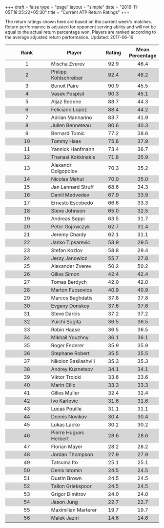 +++
draft = false
type = "page" 
layout = "simple"
date = "2016-11-05T18:25:22+05:30"
title = "Current ATP Return Ratings"
+++

The return ratings shown here are based on the current week's matches. Return performance is adjusted for opponent serving ability and will not be equal to the actual return percentage won. Players are ranked according to the average adjusted return performance. Updated: 2017-06-16

<table class='gmisc_table' style='border-collapse: collapse; margin-top: 1em; margin-bottom: 1em;' >
<thead>
<tr>
<th style='border-bottom: 1px solid grey; border-top: 2px solid grey; text-align: center;'>Rank</th>
<th style='border-bottom: 1px solid grey; border-top: 2px solid grey; text-align: center;'>Player</th>
<th style='border-bottom: 1px solid grey; border-top: 2px solid grey; text-align: center;'>Rating</th>
<th style='border-bottom: 1px solid grey; border-top: 2px solid grey; text-align: center;'>Mean Percentage</th>
</tr>
</thead>
<tbody>
<tr>
<td style='width:40%; text-align: center;'>1</td>
<td style='width:40%; text-align: left;'>Mischa Zverev</td>
<td style='width:40%; text-align: center;'>92.9</td>
<td style='width:40%; text-align: center;'>46.4</td>
</tr>
<tr style='background-color: #d6d6d6;'>
<td style='width:40%; background-color: #d6d6d6; text-align: center;'>2</td>
<td style='width:40%; background-color: #d6d6d6; text-align: left;'>Philipp Kohlschreiber</td>
<td style='width:40%; background-color: #d6d6d6; text-align: center;'>92.4</td>
<td style='width:40%; background-color: #d6d6d6; text-align: center;'>46.2</td>
</tr>
<tr>
<td style='width:40%; text-align: center;'>3</td>
<td style='width:40%; text-align: left;'>Benoit Paire</td>
<td style='width:40%; text-align: center;'>90.9</td>
<td style='width:40%; text-align: center;'>45.5</td>
</tr>
<tr style='background-color: #d6d6d6;'>
<td style='width:40%; background-color: #d6d6d6; text-align: center;'>4</td>
<td style='width:40%; background-color: #d6d6d6; text-align: left;'>Vasek Pospisil</td>
<td style='width:40%; background-color: #d6d6d6; text-align: center;'>90.3</td>
<td style='width:40%; background-color: #d6d6d6; text-align: center;'>45.1</td>
</tr>
<tr>
<td style='width:40%; text-align: center;'>5</td>
<td style='width:40%; text-align: left;'>Aljaz Bedene</td>
<td style='width:40%; text-align: center;'>88.7</td>
<td style='width:40%; text-align: center;'>44.3</td>
</tr>
<tr style='background-color: #d6d6d6;'>
<td style='width:40%; background-color: #d6d6d6; text-align: center;'>6</td>
<td style='width:40%; background-color: #d6d6d6; text-align: left;'>Feliciano Lopez</td>
<td style='width:40%; background-color: #d6d6d6; text-align: center;'>88.4</td>
<td style='width:40%; background-color: #d6d6d6; text-align: center;'>44.2</td>
</tr>
<tr>
<td style='width:40%; text-align: center;'>7</td>
<td style='width:40%; text-align: left;'>Adrian Mannarino</td>
<td style='width:40%; text-align: center;'>83.7</td>
<td style='width:40%; text-align: center;'>41.9</td>
</tr>
<tr style='background-color: #d6d6d6;'>
<td style='width:40%; background-color: #d6d6d6; text-align: center;'>8</td>
<td style='width:40%; background-color: #d6d6d6; text-align: left;'>Julien Benneteau</td>
<td style='width:40%; background-color: #d6d6d6; text-align: center;'>80.6</td>
<td style='width:40%; background-color: #d6d6d6; text-align: center;'>40.3</td>
</tr>
<tr>
<td style='width:40%; text-align: center;'>9</td>
<td style='width:40%; text-align: left;'>Bernard Tomic</td>
<td style='width:40%; text-align: center;'>77.2</td>
<td style='width:40%; text-align: center;'>38.6</td>
</tr>
<tr style='background-color: #d6d6d6;'>
<td style='width:40%; background-color: #d6d6d6; text-align: center;'>10</td>
<td style='width:40%; background-color: #d6d6d6; text-align: left;'>Tommy Haas</td>
<td style='width:40%; background-color: #d6d6d6; text-align: center;'>75.8</td>
<td style='width:40%; background-color: #d6d6d6; text-align: center;'>37.9</td>
</tr>
<tr>
<td style='width:40%; text-align: center;'>11</td>
<td style='width:40%; text-align: left;'>Yannick Hanfmann</td>
<td style='width:40%; text-align: center;'>73.4</td>
<td style='width:40%; text-align: center;'>36.7</td>
</tr>
<tr style='background-color: #d6d6d6;'>
<td style='width:40%; background-color: #d6d6d6; text-align: center;'>12</td>
<td style='width:40%; background-color: #d6d6d6; text-align: left;'>Thanasi Kokkinakis</td>
<td style='width:40%; background-color: #d6d6d6; text-align: center;'>71.8</td>
<td style='width:40%; background-color: #d6d6d6; text-align: center;'>35.9</td>
</tr>
<tr>
<td style='width:40%; text-align: center;'>13</td>
<td style='width:40%; text-align: left;'>Alexandr Dolgopolov</td>
<td style='width:40%; text-align: center;'>70.3</td>
<td style='width:40%; text-align: center;'>35.2</td>
</tr>
<tr style='background-color: #d6d6d6;'>
<td style='width:40%; background-color: #d6d6d6; text-align: center;'>14</td>
<td style='width:40%; background-color: #d6d6d6; text-align: left;'>Nicolas Mahut</td>
<td style='width:40%; background-color: #d6d6d6; text-align: center;'>70.0</td>
<td style='width:40%; background-color: #d6d6d6; text-align: center;'>35.0</td>
</tr>
<tr>
<td style='width:40%; text-align: center;'>15</td>
<td style='width:40%; text-align: left;'>Jan Lennard Struff</td>
<td style='width:40%; text-align: center;'>68.6</td>
<td style='width:40%; text-align: center;'>34.3</td>
</tr>
<tr style='background-color: #d6d6d6;'>
<td style='width:40%; background-color: #d6d6d6; text-align: center;'>16</td>
<td style='width:40%; background-color: #d6d6d6; text-align: left;'>Daniil Medvedev</td>
<td style='width:40%; background-color: #d6d6d6; text-align: center;'>67.9</td>
<td style='width:40%; background-color: #d6d6d6; text-align: center;'>33.9</td>
</tr>
<tr>
<td style='width:40%; text-align: center;'>17</td>
<td style='width:40%; text-align: left;'>Ernesto Escobedo</td>
<td style='width:40%; text-align: center;'>66.6</td>
<td style='width:40%; text-align: center;'>33.3</td>
</tr>
<tr style='background-color: #d6d6d6;'>
<td style='width:40%; background-color: #d6d6d6; text-align: center;'>18</td>
<td style='width:40%; background-color: #d6d6d6; text-align: left;'>Steve Johnson</td>
<td style='width:40%; background-color: #d6d6d6; text-align: center;'>65.0</td>
<td style='width:40%; background-color: #d6d6d6; text-align: center;'>32.5</td>
</tr>
<tr>
<td style='width:40%; text-align: center;'>19</td>
<td style='width:40%; text-align: left;'>Andreas Seppi</td>
<td style='width:40%; text-align: center;'>63.5</td>
<td style='width:40%; text-align: center;'>31.7</td>
</tr>
<tr style='background-color: #d6d6d6;'>
<td style='width:40%; background-color: #d6d6d6; text-align: center;'>20</td>
<td style='width:40%; background-color: #d6d6d6; text-align: left;'>Peter Gojowczyk</td>
<td style='width:40%; background-color: #d6d6d6; text-align: center;'>62.7</td>
<td style='width:40%; background-color: #d6d6d6; text-align: center;'>31.4</td>
</tr>
<tr>
<td style='width:40%; text-align: center;'>21</td>
<td style='width:40%; text-align: left;'>Jeremy Chardy</td>
<td style='width:40%; text-align: center;'>62.1</td>
<td style='width:40%; text-align: center;'>31.1</td>
</tr>
<tr style='background-color: #d6d6d6;'>
<td style='width:40%; background-color: #d6d6d6; text-align: center;'>22</td>
<td style='width:40%; background-color: #d6d6d6; text-align: left;'>Janko Tipsarevic</td>
<td style='width:40%; background-color: #d6d6d6; text-align: center;'>58.9</td>
<td style='width:40%; background-color: #d6d6d6; text-align: center;'>29.5</td>
</tr>
<tr>
<td style='width:40%; text-align: center;'>23</td>
<td style='width:40%; text-align: left;'>Stefan Kozlov</td>
<td style='width:40%; text-align: center;'>58.8</td>
<td style='width:40%; text-align: center;'>29.4</td>
</tr>
<tr style='background-color: #d6d6d6;'>
<td style='width:40%; background-color: #d6d6d6; text-align: center;'>24</td>
<td style='width:40%; background-color: #d6d6d6; text-align: left;'>Jerzy Janowicz</td>
<td style='width:40%; background-color: #d6d6d6; text-align: center;'>55.7</td>
<td style='width:40%; background-color: #d6d6d6; text-align: center;'>27.8</td>
</tr>
<tr>
<td style='width:40%; text-align: center;'>25</td>
<td style='width:40%; text-align: left;'>Alexander Zverev</td>
<td style='width:40%; text-align: center;'>50.2</td>
<td style='width:40%; text-align: center;'>50.2</td>
</tr>
<tr style='background-color: #d6d6d6;'>
<td style='width:40%; background-color: #d6d6d6; text-align: center;'>26</td>
<td style='width:40%; background-color: #d6d6d6; text-align: left;'>Gilles Simon</td>
<td style='width:40%; background-color: #d6d6d6; text-align: center;'>42.4</td>
<td style='width:40%; background-color: #d6d6d6; text-align: center;'>42.4</td>
</tr>
<tr>
<td style='width:40%; text-align: center;'>27</td>
<td style='width:40%; text-align: left;'>Tomas Berdych</td>
<td style='width:40%; text-align: center;'>42.0</td>
<td style='width:40%; text-align: center;'>42.0</td>
</tr>
<tr style='background-color: #d6d6d6;'>
<td style='width:40%; background-color: #d6d6d6; text-align: center;'>28</td>
<td style='width:40%; background-color: #d6d6d6; text-align: left;'>Marton Fucsovics</td>
<td style='width:40%; background-color: #d6d6d6; text-align: center;'>40.9</td>
<td style='width:40%; background-color: #d6d6d6; text-align: center;'>40.9</td>
</tr>
<tr>
<td style='width:40%; text-align: center;'>29</td>
<td style='width:40%; text-align: left;'>Marcos Baghdatis</td>
<td style='width:40%; text-align: center;'>37.8</td>
<td style='width:40%; text-align: center;'>37.8</td>
</tr>
<tr style='background-color: #d6d6d6;'>
<td style='width:40%; background-color: #d6d6d6; text-align: center;'>30</td>
<td style='width:40%; background-color: #d6d6d6; text-align: left;'>Evgeny Donskoy</td>
<td style='width:40%; background-color: #d6d6d6; text-align: center;'>37.6</td>
<td style='width:40%; background-color: #d6d6d6; text-align: center;'>37.6</td>
</tr>
<tr>
<td style='width:40%; text-align: center;'>31</td>
<td style='width:40%; text-align: left;'>Steve Darcis</td>
<td style='width:40%; text-align: center;'>37.2</td>
<td style='width:40%; text-align: center;'>37.2</td>
</tr>
<tr style='background-color: #d6d6d6;'>
<td style='width:40%; background-color: #d6d6d6; text-align: center;'>32</td>
<td style='width:40%; background-color: #d6d6d6; text-align: left;'>Yuichi Sugita</td>
<td style='width:40%; background-color: #d6d6d6; text-align: center;'>36.5</td>
<td style='width:40%; background-color: #d6d6d6; text-align: center;'>36.5</td>
</tr>
<tr>
<td style='width:40%; text-align: center;'>33</td>
<td style='width:40%; text-align: left;'>Robin Haase</td>
<td style='width:40%; text-align: center;'>36.5</td>
<td style='width:40%; text-align: center;'>36.5</td>
</tr>
<tr style='background-color: #d6d6d6;'>
<td style='width:40%; background-color: #d6d6d6; text-align: center;'>34</td>
<td style='width:40%; background-color: #d6d6d6; text-align: left;'>Mikhail Youzhny</td>
<td style='width:40%; background-color: #d6d6d6; text-align: center;'>36.1</td>
<td style='width:40%; background-color: #d6d6d6; text-align: center;'>36.1</td>
</tr>
<tr>
<td style='width:40%; text-align: center;'>35</td>
<td style='width:40%; text-align: left;'>Roger Federer</td>
<td style='width:40%; text-align: center;'>35.9</td>
<td style='width:40%; text-align: center;'>35.9</td>
</tr>
<tr style='background-color: #d6d6d6;'>
<td style='width:40%; background-color: #d6d6d6; text-align: center;'>36</td>
<td style='width:40%; background-color: #d6d6d6; text-align: left;'>Stephane Robert</td>
<td style='width:40%; background-color: #d6d6d6; text-align: center;'>35.5</td>
<td style='width:40%; background-color: #d6d6d6; text-align: center;'>35.5</td>
</tr>
<tr>
<td style='width:40%; text-align: center;'>37</td>
<td style='width:40%; text-align: left;'>Nikoloz Basilashvili</td>
<td style='width:40%; text-align: center;'>35.3</td>
<td style='width:40%; text-align: center;'>35.3</td>
</tr>
<tr style='background-color: #d6d6d6;'>
<td style='width:40%; background-color: #d6d6d6; text-align: center;'>38</td>
<td style='width:40%; background-color: #d6d6d6; text-align: left;'>Andrey Kuznetsov</td>
<td style='width:40%; background-color: #d6d6d6; text-align: center;'>34.1</td>
<td style='width:40%; background-color: #d6d6d6; text-align: center;'>34.1</td>
</tr>
<tr>
<td style='width:40%; text-align: center;'>39</td>
<td style='width:40%; text-align: left;'>Viktor Troicki</td>
<td style='width:40%; text-align: center;'>33.6</td>
<td style='width:40%; text-align: center;'>33.6</td>
</tr>
<tr style='background-color: #d6d6d6;'>
<td style='width:40%; background-color: #d6d6d6; text-align: center;'>40</td>
<td style='width:40%; background-color: #d6d6d6; text-align: left;'>Marin Cilic</td>
<td style='width:40%; background-color: #d6d6d6; text-align: center;'>33.3</td>
<td style='width:40%; background-color: #d6d6d6; text-align: center;'>33.3</td>
</tr>
<tr>
<td style='width:40%; text-align: center;'>41</td>
<td style='width:40%; text-align: left;'>Gilles Muller</td>
<td style='width:40%; text-align: center;'>32.4</td>
<td style='width:40%; text-align: center;'>32.4</td>
</tr>
<tr style='background-color: #d6d6d6;'>
<td style='width:40%; background-color: #d6d6d6; text-align: center;'>42</td>
<td style='width:40%; background-color: #d6d6d6; text-align: left;'>Ivo Karlovic</td>
<td style='width:40%; background-color: #d6d6d6; text-align: center;'>31.6</td>
<td style='width:40%; background-color: #d6d6d6; text-align: center;'>31.6</td>
</tr>
<tr>
<td style='width:40%; text-align: center;'>43</td>
<td style='width:40%; text-align: left;'>Lucas Pouille</td>
<td style='width:40%; text-align: center;'>31.1</td>
<td style='width:40%; text-align: center;'>31.1</td>
</tr>
<tr style='background-color: #d6d6d6;'>
<td style='width:40%; background-color: #d6d6d6; text-align: center;'>44</td>
<td style='width:40%; background-color: #d6d6d6; text-align: left;'>Dennis Novikov</td>
<td style='width:40%; background-color: #d6d6d6; text-align: center;'>30.4</td>
<td style='width:40%; background-color: #d6d6d6; text-align: center;'>30.4</td>
</tr>
<tr>
<td style='width:40%; text-align: center;'>45</td>
<td style='width:40%; text-align: left;'>Lukas Lacko</td>
<td style='width:40%; text-align: center;'>30.2</td>
<td style='width:40%; text-align: center;'>30.2</td>
</tr>
<tr style='background-color: #d6d6d6;'>
<td style='width:40%; background-color: #d6d6d6; text-align: center;'>46</td>
<td style='width:40%; background-color: #d6d6d6; text-align: left;'>Pierre Hugues Herbert</td>
<td style='width:40%; background-color: #d6d6d6; text-align: center;'>28.6</td>
<td style='width:40%; background-color: #d6d6d6; text-align: center;'>28.6</td>
</tr>
<tr>
<td style='width:40%; text-align: center;'>47</td>
<td style='width:40%; text-align: left;'>Florian Mayer</td>
<td style='width:40%; text-align: center;'>28.2</td>
<td style='width:40%; text-align: center;'>28.2</td>
</tr>
<tr style='background-color: #d6d6d6;'>
<td style='width:40%; background-color: #d6d6d6; text-align: center;'>48</td>
<td style='width:40%; background-color: #d6d6d6; text-align: left;'>Jordan Thompson</td>
<td style='width:40%; background-color: #d6d6d6; text-align: center;'>27.9</td>
<td style='width:40%; background-color: #d6d6d6; text-align: center;'>27.9</td>
</tr>
<tr>
<td style='width:40%; text-align: center;'>49</td>
<td style='width:40%; text-align: left;'>Tatsuma Ito</td>
<td style='width:40%; text-align: center;'>25.1</td>
<td style='width:40%; text-align: center;'>25.1</td>
</tr>
<tr style='background-color: #d6d6d6;'>
<td style='width:40%; background-color: #d6d6d6; text-align: center;'>50</td>
<td style='width:40%; background-color: #d6d6d6; text-align: left;'>Denis Istomin</td>
<td style='width:40%; background-color: #d6d6d6; text-align: center;'>24.5</td>
<td style='width:40%; background-color: #d6d6d6; text-align: center;'>24.5</td>
</tr>
<tr>
<td style='width:40%; text-align: center;'>51</td>
<td style='width:40%; text-align: left;'>Dustin Brown</td>
<td style='width:40%; text-align: center;'>24.5</td>
<td style='width:40%; text-align: center;'>24.5</td>
</tr>
<tr style='background-color: #d6d6d6;'>
<td style='width:40%; background-color: #d6d6d6; text-align: center;'>52</td>
<td style='width:40%; background-color: #d6d6d6; text-align: left;'>Tallon Griekspoor</td>
<td style='width:40%; background-color: #d6d6d6; text-align: center;'>24.5</td>
<td style='width:40%; background-color: #d6d6d6; text-align: center;'>24.5</td>
</tr>
<tr>
<td style='width:40%; text-align: center;'>53</td>
<td style='width:40%; text-align: left;'>Grigor Dimitrov</td>
<td style='width:40%; text-align: center;'>24.0</td>
<td style='width:40%; text-align: center;'>24.0</td>
</tr>
<tr style='background-color: #d6d6d6;'>
<td style='width:40%; background-color: #d6d6d6; text-align: center;'>54</td>
<td style='width:40%; background-color: #d6d6d6; text-align: left;'>Jason Jung</td>
<td style='width:40%; background-color: #d6d6d6; text-align: center;'>22.7</td>
<td style='width:40%; background-color: #d6d6d6; text-align: center;'>22.7</td>
</tr>
<tr>
<td style='width:40%; text-align: center;'>55</td>
<td style='width:40%; text-align: left;'>Maximilian Marterer</td>
<td style='width:40%; text-align: center;'>19.7</td>
<td style='width:40%; text-align: center;'>19.7</td>
</tr>
<tr style='background-color: #d6d6d6;'>
<td style='width:40%; background-color: #d6d6d6; border-bottom: 2px solid grey; text-align: center;'>56</td>
<td style='width:40%; background-color: #d6d6d6; border-bottom: 2px solid grey; text-align: left;'>Malek Jaziri</td>
<td style='width:40%; background-color: #d6d6d6; border-bottom: 2px solid grey; text-align: center;'>14.6</td>
<td style='width:40%; background-color: #d6d6d6; border-bottom: 2px solid grey; text-align: center;'>14.6</td>
</tr>
</tbody>
</table>
